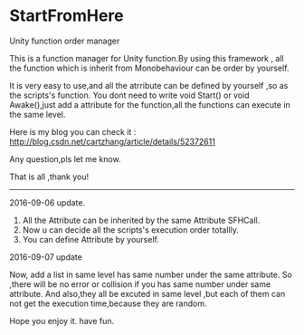 # StartFromHere
Unity function order manager

This is a function manager for Unity function.By using this framework ,
all the function which is inherit from Monobehaviour can be order by yourself.

It is very easy to use,and all the atrribute can be defined by yourself ,so as the scripts's function.
You dont need to write void Start() or void Awake(),just add a attribute for the function,all the functions 
can execute in the same level.

Here is my blog you can check it : http://blog.csdn.net/cartzhang/article/details/52372611

Any question,pls let me know.

That is all ,thank you!

-------------------------------------------------------------
2016-09-06  update.

1. All the Attribute can be inherited by the same Attribute SFHCall.
2. Now u can decide all the scripts's execution order totallly.
3. You can define Attribute by yourself.

2016-09-07
update

Now, add a list in same level has same number under the same attribute.
So ,there will be no error or collision if you has same number under same attribute.
And also,they all be excuted in same level ,but each of them can not get the execution time,because they are random.

Hope you enjoy it. have fun.

